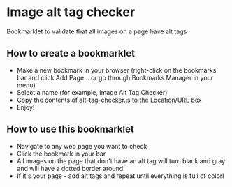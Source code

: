 # Image alt tag checker
Bookmarklet to validate that all images on a page have alt tags

## How to create a bookmarklet

- Make a new bookmark in your browser (right-click on the bookmarks bar and click Add Page... or go through Bookmarks Manager in your menu)
- Select a name (for example, Image Alt Tag Checker)
- Copy the contents of [alt-tag-checker.js](alt-tag-checker.js) to the Location/URL box
- Enjoy!

## How to use this bookmarklet
- Navigate to any web page you want to check
- Click the bookmark in your bar
- All images on the page that don't have an alt tag will turn black and gray and will have a dotted border around.
- If it's your page - add alt tags and repeat until everything is full of color!
